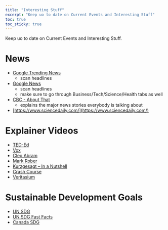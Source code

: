 ```yaml
---
title: "Interesting Stuff"
excerpt: "Keep uo to date on Current Events and Interesting Stuff"
toc: true
toc_sticky: true
---
```


Keep uo to date on Current Events and Interesting Stuff.

# News
- [Google Trending News](https://trends.google.com/trends/trendingsearches/daily?geo=CA&hl=en-US)
    - scan headlines
- [Google News](https://news.google.com/home?hl=en-CA&gl=CA&ceid=CA:en)
    - scan headlines
    - make sure to go through Business/Tech/Science/Health tabs as well
- [CBC - About That](https://www.youtube.com/playlist?list=PLeyJPHbRnGaZeajS8uAtr8cyc19TYBZZ9)
    - explains the major news stories everybody is talking about 
- [https://www.sciencedaily.com/](https://www.sciencedaily.com/)

# Explainer Videos
- [TED-Ed](https://www.youtube.com/teded)
- [Vox](https://www.youtube.com/@Vox)
- [Cleo Abram](https://www.youtube.com/@CleoAbram)
- [Mark Rober](https://www.youtube.com/c/MarkRober/)
- [Kurzgesagt – In a Nutshell](https://www.youtube.com/c/inanutshell)
- [Crash Course](https://www.youtube.com/@crashcourse)
- [Veritasium](https://www.youtube.com/@veritasium)


# Sustainable Development Goals 
- [UN SDG](https://www.un.org/sustainabledevelopment/sustainable-development-goals/)
- [UN SDG Fast Facts](https://www.un.org/sustainabledevelopment/sdg-fast-facts/)
- [Canada SDG](https://www.canada.ca/en/employment-social-development/programs/agenda-2030.html)
